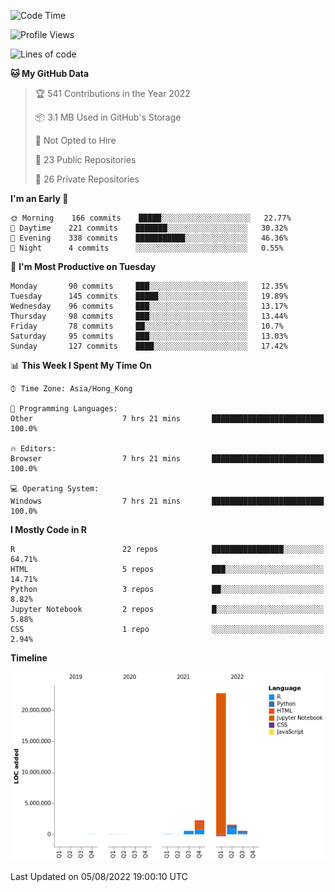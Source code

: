

<!--**wt12318/wt12318** is a ✨ _special_ ✨ repository because its `README.md` (this file) appears on your GitHub profile.-->

<!--START_SECTION:waka-->
![Code Time](http://img.shields.io/badge/Code%20Time-479%20hrs%2032%20mins-blue)

![Profile Views](http://img.shields.io/badge/Profile%20Views-0-blue)

![Lines of code](https://img.shields.io/badge/From%20Hello%20World%20I%27ve%20Written-27%20Million%20lines%20of%20code-blue)

**🐱 My GitHub Data** 

> 🏆 541 Contributions in the Year 2022
 > 
> 📦 3.1 MB Used in GitHub's Storage 
 > 
> 🚫 Not Opted to Hire
 > 
> 📜 23 Public Repositories 
 > 
> 🔑 26 Private Repositories  
 > 
**I'm an Early 🐤** 

```text
🌞 Morning    166 commits    █████░░░░░░░░░░░░░░░░░░░░   22.77% 
🌆 Daytime    221 commits    ███████░░░░░░░░░░░░░░░░░░   30.32% 
🌃 Evening    338 commits    ███████████░░░░░░░░░░░░░░   46.36% 
🌙 Night      4 commits      ░░░░░░░░░░░░░░░░░░░░░░░░░   0.55%

```
📅 **I'm Most Productive on Tuesday** 

```text
Monday       90 commits     ███░░░░░░░░░░░░░░░░░░░░░░   12.35% 
Tuesday      145 commits    █████░░░░░░░░░░░░░░░░░░░░   19.89% 
Wednesday    96 commits     ███░░░░░░░░░░░░░░░░░░░░░░   13.17% 
Thursday     98 commits     ███░░░░░░░░░░░░░░░░░░░░░░   13.44% 
Friday       78 commits     ██░░░░░░░░░░░░░░░░░░░░░░░   10.7% 
Saturday     95 commits     ███░░░░░░░░░░░░░░░░░░░░░░   13.03% 
Sunday       127 commits    ████░░░░░░░░░░░░░░░░░░░░░   17.42%

```


📊 **This Week I Spent My Time On** 

```text
⌚︎ Time Zone: Asia/Hong_Kong

💬 Programming Languages: 
Other                    7 hrs 21 mins       █████████████████████████   100.0%

🔥 Editors: 
Browser                  7 hrs 21 mins       █████████████████████████   100.0%

💻 Operating System: 
Windows                  7 hrs 21 mins       █████████████████████████   100.0%

```

**I Mostly Code in R** 

```text
R                        22 repos            ████████████████░░░░░░░░░   64.71% 
HTML                     5 repos             ███░░░░░░░░░░░░░░░░░░░░░░   14.71% 
Python                   3 repos             ██░░░░░░░░░░░░░░░░░░░░░░░   8.82% 
Jupyter Notebook         2 repos             █░░░░░░░░░░░░░░░░░░░░░░░░   5.88% 
CSS                      1 repo              ░░░░░░░░░░░░░░░░░░░░░░░░░   2.94%

```


**Timeline**

![Chart not found](https://raw.githubusercontent.com/wt12318/wt12318/main/charts/bar_graph.png) 


 Last Updated on 05/08/2022 19:00:10 UTC
<!--END_SECTION:waka-->


